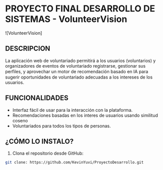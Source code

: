 # PROYECTO FINAL DESARROLLO DE SISTEMAS - VolunteerVision

![VolunteerVision]

## DESCRIPCION

La aplicación web de voluntariado permitirá a los usuarios (voluntarios) y organizadores de eventos de voluntariado registrarse, gestionar sus perﬁles, y aprovechar un motor de recomendación basado en IA para sugerir oportunidades de voluntariado adecuadas a los intereses de los usuarios.

## FUNCIONALIDADES

- Interfaz fácil de usar para la interacción con la plataforma.
- Recomendaciones basadas en los interes de usuarios usando similitud coseno
- Voluntariados para todos los tipos de personas.

## ¿CÓMO LO INSTALO?

1. Clona el repositorio desde GitHub:

```bash
git clone: https://github.com/KevinYuvi/ProyectoDesarrollo.git

